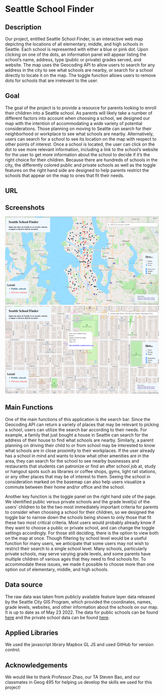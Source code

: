 # Seattle School Finder

## Description
Our project, entitled Seattle School Finder, is an interactive web map depicting the locations of all elementary, middle, and high schools in Seattle. Each school is represented with either a blue or pink dot. Upon clicking on one of the dots, an information panel will appear listing the school’s name, address, type (public or private) grades served, and website. The map uses the Geocoding API to allow users to search for any address in the city to see what schools are nearby, or search for a school directly to locate it on the map. The toggle function allows users to remove dots for schools that are irrelevant to the user.

## Goal
The goal of the project is to provide a resource for parents looking to enroll their children into a Seattle school. As parents will likely take a number of different factors into account when choosing a school, we designed our map with the intention of accommodating a wide variety of potential considerations. Those planning on moving to Seattle can search for their neighborhood or workplace to see what schools are nearby. Alternatively, users can search for a school to see its location on the map with respect to other points of interest. Once a school is located, the user can click on the dot to see more relevant information, including a link to the school’s website for the user to get more information about the school to decide if it’s the right choice for their children. Because there are hundreds of schools in the city, the differently colored public and private schools as well as the toggle features on the right hand side are designed to help parents restrict the schools that appear on the map to ones that fit their needs.

## URL

## Screenshots

![1](/assets/screenshot1.png)
![2](/assets/screenshot2.png)


## Main Functions
One of the main functions of this application is the search bar. Since the Geocoding API can return a variety of places that may be relevant to picking a school, users can utilize the search bar according to their needs. For example, a family that just bought a house in Seattle can search for the address of their house to find what schools are nearby. Similarly, a parent planning on driving their child to or from school may be interested to know what schools are in close proximity to their workplaces. If the user already has a school in mind and wants to know what other amenities are in the area, they can search for the school to see nearby businesses and restaurants that students can patronize or find an after school job at, study or hangout spots such as libraries or coffee shops, gyms, light rail stations, or any other places that may be of interest to them. Seeing the school in consideration marked on the basemap can also help users visualize a commute between their home and/or office and the school.

Another key function is the toggle panel on the right hand side of the page. We identified public versus private schools and the grade level(s) of the users’ children to be the two most immediately important criteria for parents to consider when choosing a school for their children, so we designed the toggle bar to narrow down the schools being shown to only those that fit these two most critical criteria. Most users would probably already know if they want to choose a public or private school, and can change the toggle settings accordingly. For those still deciding, there is the option to view both on the map at once. Though filtering by school level would be a useful function for many users, we anticipate that some users may not wish to restrict their search to a single school level. Many schools, particularly private schools, may serve varying grade levels, and some parents have multiple children of various ages that they need to find schools for. To accommodate these issues, we made it possible to choose more than one option out of elementary, middle, and high schools. 

## Data source
The raw data was taken from publicly available feature layer data released by the Seattle City GIS Program, which provided the coordinates, names, grade levels, websites, and other information about the schools on our map. It is up to date as of May 23 2022. The data for public schools can be found [here]( https://data-seattlecitygis.opendata.arcgis.com/datasets/SeattleCityGIS::public-schools/explore?location=47.595213%2C-122.272143%2C10.86) and the private school data can be found [here](https://data-seattlecitygis.opendata.arcgis.com/datasets/SeattleCityGIS::private-schools-1/explore?location=47.610266%2C-122.312178%2C11.00).

## Applied Libraries

We used the javascript library Mapbox GL JS and used GitHub for version control.

## Acknowledgements
We would like to thank Professor Zhao, our TA Steven Bao, and our classmates in Geog 495 for helping us develop the skills we used for this project!
